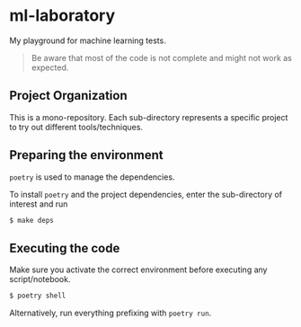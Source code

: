 ml-laboratory
==============================

My playground for machine learning tests.

> Be aware that most of the code is not complete and might not work as expected.


Project Organization
--------------------

This is a mono-repository. Each sub-directory represents a specific project to try out different tools/techniques.


Preparing the environment
-------------------------

`poetry` is used to manage the dependencies.

To install `poetry` and the project dependencies, enter the sub-directory of interest and run

```bash
$ make deps
```


Executing the code
------------------


Make sure you activate the correct environment before executing any script/notebook.

```bash
$ poetry shell
```

Alternatively, run everything prefixing with `poetry run`.
